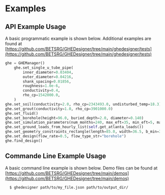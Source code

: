 # Examples

## API Example Usage

A basic programmatic example is shown below. Additional examples are found at [https://github.com/BETSRG/GHEDesigner/tree/main/ghedesigner/tests](https://github.com/BETSRG/GHEDesigner/tree/main/ghedesigner/tests)

```python
ghe = GHEManager()
    ghe.set_single_u_tube_pipe(
        inner_diameter=0.03404,
        outer_diameter=0.04216,
        shank_spacing=0.01856,
        roughness=1.0e-6,
        conductivity=0.4,
        rho_cp=1542000.0,
    )
ghe.set_soil(conductivity=2.0, rho_cp=2343493.0, undisturbed_temp=18.3)
ghe.set_grout(conductivity=1.0, rho_cp=3901000.0)
ghe.set_fluid()
ghe.set_borehole(height=96.0, buried_depth=2.0, diameter=0.140)
ghe.set_simulation_parameters(num_months=240, max_eft=35, min_eft=5, max_height=135, min_height=60)
ghe.set_ground_loads_from_hourly_list(self.get_atlanta_loads())
ghe.set_geometry_constraints_rectangle(length=85.0, width=36.5, b_min=3.0, b_max=10.0)
ghe.set_design(flow_rate=0.5, flow_type_str="borehole")
ghe.find_design()
```

## Commande Line Example Usage

A basic command line example is shown below. Demo files can be found at [https://github.com/BETSRG/GHEDesigner/tree/main/demos](https://github.com/BETSRG/GHEDesigner/tree/main/demos)
```bash
  $ ghedesigner path/to/my_file.json path/to/output_dir/
```
